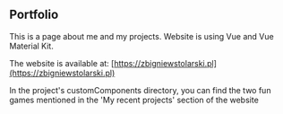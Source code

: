 ## Portfolio

This is a page about me and my projects. Website is using Vue and Vue Material Kit.

The website is available at: [https://zbigniewstolarski.pl](https://zbigniewstolarski.pl)

In the project's customComponents directory, you can find the two fun games mentioned in the 'My recent projects' section of the website
